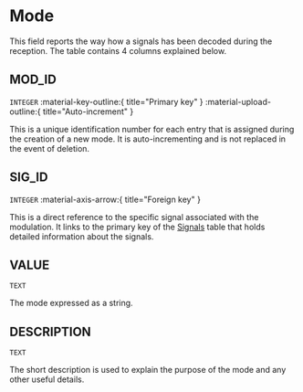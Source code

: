 # Mode
This field reports the way how a signals has been decoded during the reception. The table contains 4 columns explained below.

## MOD_ID
`INTEGER` :material-key-outline:{ title="Primary key" } :material-upload-outline:{ title="Auto-increment" }

This is a unique identification number for each entry that is assigned during the creation of a new mode. It is auto-incrementing and is not replaced in the event of deletion.

## SIG_ID
`INTEGER` :material-axis-arrow:{ title="Foreign key" }

This is a direct reference to the specific signal associated with the modulation. It links to the primary key of the [Signals](db_signals.md) table that holds detailed information about the signals.

## VALUE
`TEXT`

The mode expressed as a string.

## DESCRIPTION
`TEXT`

The short description is used to explain the purpose of the mode and any other useful details.
